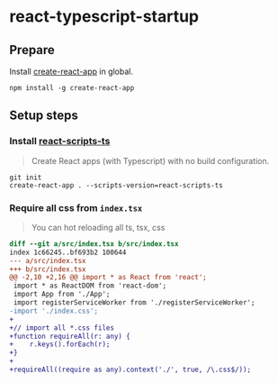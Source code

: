 # react-typescript-startup

## Prepare

Install [create-react-app](https://github.com/facebookincubator/create-react-app "create-react-app") in global.

    npm install -g create-react-app

## Setup steps

### Install [react-scripts-ts](https://github.com/wmonk/create-react-app-typescript "react-scripts-ts")

> Create React apps (with Typescript) with no build configuration.

```shell-session
git init
create-react-app . --scripts-version=react-scripts-ts
```

### Require all css from `index.tsx`

> You can hot reloading all ts, tsx, css

```diff
diff --git a/src/index.tsx b/src/index.tsx
index 1c66245..bf693b2 100644
--- a/src/index.tsx
+++ b/src/index.tsx
@@ -2,10 +2,16 @@ import * as React from 'react';
 import * as ReactDOM from 'react-dom';
 import App from './App';
 import registerServiceWorker from './registerServiceWorker';
-import './index.css';
+
+// import all *.css files
+function requireAll(r: any) {
+    r.keys().forEach(r);
+}
+
+requireAll((require as any).context('./', true, /\.css$/));
```

